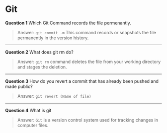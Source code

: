# Git 
**Question 1** Which Git Command records the file permenantly. 
>Answer: `git commit -m` This command records or snapshots the file permanently in the version history.

---

**Question 2** What does git rm do?

>Answer: `git rm` command deletes the file from your working directory and stages the deletion.

---

**Question 3** How do you revert a commit that has already been pushed and made public?

> Answer: `git revert (Name of file)`
---
**Question 4** What is git 

>Answer: `Git` is a version control system used for tracking changes in computer files.
